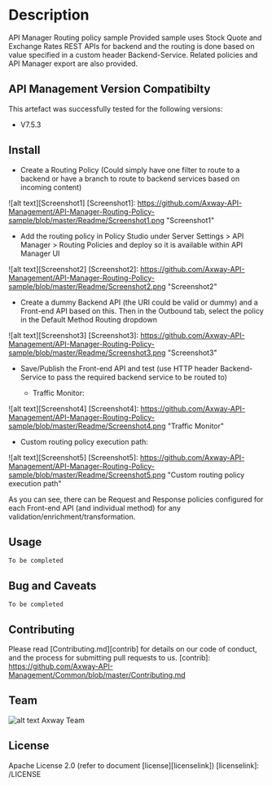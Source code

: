 # Description
API Manager Routing policy sample 
Provided sample uses Stock Quote and Exchange Rates REST APIs for backend and the routing is done based on value specified in a custom header Backend-Service. 
Related policies and API Manager export are also provided.


## API Management Version Compatibilty
This artefact was successfully tested for the following versions:
- V7.5.3


## Install
- Create a Routing Policy (Could simply have one filter to route to a backend or have a branch to route to backend services based on incoming content)

![alt text][Screenshot1]
[Screenshot1]: https://github.com/Axway-API-Management/API-Manager-Routing-Policy-sample/blob/master/Readme/Screenshot1.png "Screenshot1"
  
- Add the routing policy in Policy Studio under Server Settings > API Manager > Routing Policies and deploy so it is available within API Manager UI

![alt text][Screenshot2]
[Screenshot2]: https://github.com/Axway-API-Management/API-Manager-Routing-Policy-sample/blob/master/Readme/Screenshot2.png "Screenshot2" 
  
- Create a dummy Backend API (the URI could be valid or dummy) and a Front-end API based on this. Then in the Outbound tab, select the policy in the Default Method Routing dropdown

![alt text][Screenshot3]
[Screenshot3]: https://github.com/Axway-API-Management/API-Manager-Routing-Policy-sample/blob/master/Readme/Screenshot3.png "Screenshot3"  
  
- Save/Publish the Front-end API and test (use HTTP header Backend-Service to pass the required backend service to be routed to)
  
  * Traffic Monitor:

![alt text][Screenshot4]
[Screenshot4]: https://github.com/Axway-API-Management/API-Manager-Routing-Policy-sample/blob/master/Readme/Screenshot4.png "Traffic Monitor"

  * Custom routing policy execution path:

![alt text][Screenshot5]
[Screenshot5]: https://github.com/Axway-API-Management/API-Manager-Routing-Policy-sample/blob/master/Readme/Screenshot5.png "Custom routing policy execution path" 

As you can see, there can be Request and Response policies configured for each Front-end API (and individual method) for any validation/enrichment/transformation.


## Usage
```
To be completed
```
  

## Bug and Caveats

```
To be completed
```

## Contributing

Please read [Contributing.md][contrib] for details on our code of conduct, and the process for submitting pull requests to us.
[contrib]: https://github.com/Axway-API-Management/Common/blob/master/Contributing.md

## Team

![alt text][Axwaylogo] Axway Team

[Axwaylogo]: https://github.com/Axway-API-Management/Common/blob/master/img/AxwayLogoSmall.png  "Axway logo"


## License
Apache License 2.0 (refer to document [license][licenselink])
[licenselink]: /LICENSE

